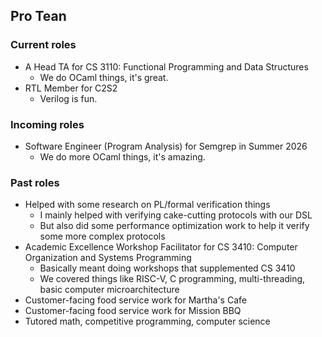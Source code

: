 
## Pro Tean

### Current roles
- A Head TA for CS 3110: Functional Programming and Data Structures
  - We do OCaml things, it's great.
- RTL Member for C2S2
  - Verilog is fun.

### Incoming roles
- Software Engineer (Program Analysis) for Semgrep in Summer 2026
  - We do more OCaml things, it's amazing.

### Past roles
- Helped with some research on PL/formal verification things
  - I mainly helped with verifying cake-cutting protocols with our DSL
  - But also did some performance optimization work to help it verify some more complex protocols
- Academic Excellence Workshop Facilitator for CS 3410: Computer Organization and Systems Programming
  - Basically meant doing workshops that supplemented CS 3410
  - We covered things like RISC-V, C programming, multi-threading, basic computer microarchitecture
- Customer-facing food service work for Martha's Cafe
- Customer-facing food service work for Mission BBQ
- Tutored math, competitive programming, computer science
